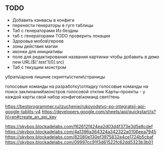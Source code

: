 ## TODO
- Добавить канвасы в конфиги
- перенести генераторы в гугл таблицы
- Таб с генераторами Из бездны
- таб с генераторами TODO проверить локации
- Здоровье мобов\героев
- зоны действия магии
- иконки для инициативы
- поле для редактирования названия картинки чтобы добавить в демо new URL($('.test')[0].src)
- Таб с текущим монстром

убрать\архив лишние скрипты\стили\страницы

голосовые команды на разработку\отладку
голосовые команды на поиск заклинаний\монстров
голосовой отклик
Карты-проекты - у каждой карты свой набор конфигов\команд
свет/тень

https://bestprogrammer.ru/izuchenie/rukovodstvo-po-integratsii-api-google-tablits-v4
https://developers.google.com/sheets/api/quickstart/js?hl=en#create_an_api_key
<?php

$url = "https://dnd.su/request/live_search/bestiary/classic/";

$curl = curl_init($url);
curl_setopt($curl, CURLOPT_URL, $url);
curl_setopt($curl, CURLOPT_POST, true);
curl_setopt($curl, CURLOPT_RETURNTRANSFER, true);

$headers = array(
   "Content-Type: text/plain;charset=UTF-8",
);
curl_setopt($curl, CURLOPT_HTTPHEADER, $headers);

$data = '{"search":"uj,kby"}';

curl_setopt($curl, CURLOPT_POSTFIELDS, $data);

//for debug only!
curl_setopt($curl, CURLOPT_SSL_VERIFYHOST, false);
curl_setopt($curl, CURLOPT_SSL_VERIFYPEER, false);

$resp = curl_exec($curl);
curl_close($curl);
var_dump($resp);

?>

https://skybox.blockadelabs.com/f62612f424ea2d03d4f373e3d5e8cdef
https://skybox.blockadelabs.com/4a1396a364324a342322a0106eea7945
https://skybox.blockadelabs.com/82080e130ef3975832e4ce1724b5cbaf
https://skybox.blockadelabs.com/09997cc91f3d61522fc62dd5323b3b01




